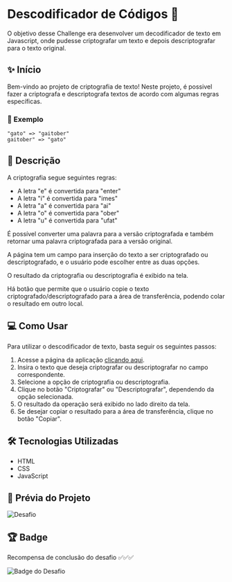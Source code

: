 # Descodificador de Códigos 🔐 

O objetivo desse Challenge era desenvolver um decodificador de texto em Javascript, onde pudesse criptografar um texto e depois descriptografar para o texto original.

## ✨ Início

Bem-vindo ao projeto de criptografia de texto! Neste projeto, é possivel fazer a criptografa e descriptografa textos de acordo com algumas regras específicas.

### 📌 Exemplo
```
"gato" => "gaitober"
gaitober" => "gato"
```

## 📝 Descrição

A criptografia segue seguintes regras:

* A letra "e" é convertida para "enter"
* A letra "i" é convertida para "imes"
* A letra "a" é convertida para "ai"
* A letra "o" é convertida para "ober"
* A letra "u" é convertida para "ufat"

É possível converter uma palavra para a versão criptografada e também retornar uma palavra criptografada para a versão original.

A página tem um campo para inserção do texto a ser criptografado ou descriptografado, e o usuário pode escolher entre as duas opções.

O resultado da criptografia ou descriptografia é exibido na tela.

Há botão que permite que o usuário copie o texto criptografado/descriptografado para a área de transferência, podendo colar o resultado em outro local.

## 💻 Como Usar
Para utilizar o descodificador de texto, basta seguir os seguintes passos:

1. Acesse a página da aplicação [clicando aqui](https://marinabotton.github.io/challenge-one-alura-decodificador-de-texto/).
2. Insira o texto que deseja criptografar ou descriptografar no campo correspondente.
3. Selecione a opção de criptografia ou descriptografia.
4. Clique no botão "Criptografar" ou "Descriptografar", dependendo da opção selecionada.
5. O resultado da operação será exibido no lado direito da tela.
6. Se desejar copiar o resultado para a área de transferência, clique no botão "Copiar".

## 🛠️ Tecnologias Utilizadas

* HTML
* CSS
* JavaScript

## 🚀 Prévia do Projeto 

![Desafio](https://github.com/marinabotton/challenge-one-alura-decodificador-de-texto/assets/90083919/f8c34e09-5b0c-4178-b742-290bf0f1ce4e)

## 🏆 Badge

Recompensa de conclusão do desafio ✅✅✅

![Badge do Desafio](https://github.com/marinabotton/challenge-one-alura-decodificador-de-texto/assets/90083919/9890083f-aa2f-452d-b969-c18ffa2b4041)
